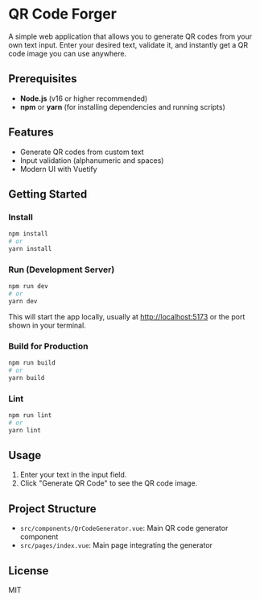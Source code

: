 # QR Code Forger

A simple web application that allows you to generate QR codes from your own text input. Enter your desired text, validate it, and instantly get a QR code image you can use anywhere.

## Prerequisites
- **Node.js** (v16 or higher recommended)
- **npm** or **yarn** (for installing dependencies and running scripts)

## Features
- Generate QR codes from custom text
- Input validation (alphanumeric and spaces)
- Modern UI with Vuetify

## Getting Started

### Install
```bash
npm install
# or
yarn install
```

### Run (Development Server)
```bash
npm run dev
# or
yarn dev
```
This will start the app locally, usually at [http://localhost:5173](http://localhost:5173) or the port shown in your terminal.

### Build for Production
```bash
npm run build
# or
yarn build
```

### Lint
```bash
npm run lint
# or
yarn lint
```

## Usage
1. Enter your text in the input field.
2. Click "Generate QR Code" to see the QR code image.

## Project Structure
- `src/components/QrCodeGenerator.vue`: Main QR code generator component
- `src/pages/index.vue`: Main page integrating the generator

## License
MIT
